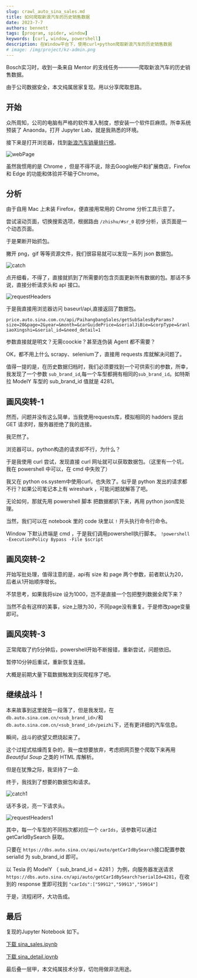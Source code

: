 ```yaml
---
slug: crawl_auto_sina_sales.md
title: 如何爬取新浪汽车的历史销售数据
date: 2023-7-7
authors: bennett
tags: [program, spider, window]
keywords: [curl, window, powershell]
description: 在Window平台下，使用curl+python爬取新浪汽车的历史销售数据
# image: /img/project/kz-admin.png
---
```

<!-- truncate -->

Bosch实习时，收到一条来自 Mentor 的支线任务————爬取新浪汽车的历史销售数据。

由于公司数据安全，本文纯属居家复现。用以分享爬取思路。

## 开始

众所周知，公司的电脑有严格的软件准入制度，想安装一个软件巨麻烦。所幸系统预装了 Anaonda，打开 Jupyter Lab，就是我熟悉的环境。

接下来是打开浏览器，找到[新浪汽车销量排行榜](https://auto.sina.com.cn/zhishu/#sr_0)。

![webPage](./crawl_auto_sina_sales/webPage.png)

虽然我惯用的是 Chrome ，但是不得不说，除去Google帐户和扩展商店，Firefox 和 Edge 的功能和体验并不输于Chrome。

## 分析

由于自用 Mac 上未装 Firefox，便直接用常用的 Chrome 分析工具示意了。

尝试滚动页面，切换搜索选项，根据路由 `/zhishu/#sr_0` 初步分析，该页面是一个动态页面。

于是果断开始抓包。

撇开 png，gif 等等资源文件，我们很容易就可以发现一系列 json 数据包。

![catch](./crawl_auto_sina_sales/catch.png)

点开细看，不得了，直接就抓到了所需要的包含页面更新所有数据的包。那话不多说，直接分析请求头和 api 接口。

![requestHeaders](./crawl_auto_sina_sales/requestHeaders.png)


于是我直接用浏览器访问 baseurl/api,直接返回了数据包。

`price.auto.sina.com.cn/api/PaihangbangSales/getSubSalesByParams?size=20&page=2&year=&month=&carGuidePrice=&serialJiBie=&corpType=&ranliaoXingshi=&serial_id=&need_detail=1`

参数直接就是明文？无需coockie？甚至连伪装 Agent 都不需要？

OK，都不用上什么 scrapy、selenium了，直接用 requests 库就解决问题了。

值得一提的是，在历史数据归档时，我们必须要找到一个可供索引的参数，所幸，我发现了一个参数 `sub_brand_id`,每一个车型都拥有相同的`sub_brand_id`。如特斯拉 ModelY 车型的 sub_brand_id 值就是 4281。

## 画风突转-1

然而，问题并没有这么简单，当我使用requests库，模拟相同的 hadders 提出 GET 请求时，服务器拒绝了我的连接。

我茫然了。

浏览器可以，python构造的请求却不行，为什么？

于是我使用 curl 尝试，发现直接 curl 网址就可以获取数据包。（这里有一个坑，我在 powershell 中可以，在 cmd 中失败了）

我又在 python os.system中使用curl，也失败了。似乎是 python 发出的请求都不行？如果公司笔记本上有 wireshark ，可能问题就解答了吧。

无论如何，那就先用 powershell 脚本 把数据都扒下来，再用 python json库处理。

当然，我们可以在 notebook 里的 code 块里以 `!` 开头执行命令行命令。

Window 下默认终端是 cmd ，于是我们调用powershell执行脚本。 `!powershell -ExecutionPolicy Bypass -File $script`

## 画风突转-2

开始写批处理，值得注意的是，api有 size 和 page 两个参数，前者默认为20，后者从1开始顺序增长。

不禁思考，如果我将size 设为1000，岂不是直接一个包把整列数据全爬下来？

当然不会有这样的美事，size上限为30，不同page没有重复。于是修改page变量即可。

## 画风突转-3

正常爬取了约5分钟后，powershell开始不断报错，重新尝试，问题依旧。

暂停10分钟后重试，重新恢复连接。

大概是前期大量下载数据触发到反爬程序了吧。

## 继续战斗！
本来故事到这里就告一段落了，但是我发现，在 `db.auto.sina.com.cn/<sub_brand_id>/`和`db.auto.sina.com.cn/<sub_brand_id>/peizhi`下，还有更详细的汽车信息。


瞬间，战斗的欲望又燃烧起来了。

这个过程式枯燥而复杂的，我一度想要放弃，考虑把网页整个爬取下来再用 *Beautiful Soup* 之类的 HTML 库解析。

但是在犹豫之际，我坚持了一会.

终于，我找到了想要的数据包和请求。

![catch1](./crawl_auto_sina_sales/catch1.png)

话不多说，亮一下请求头。

![requestHeaders1](./crawl_auto_sina_sales/requestHeaders1.png)

其中，每一个车型的不同档次都对应一个 `carIds`，该参数可以通过 getCarIdBySearch 获取。

只要在 `https://dbs.auto.sina.cn/api/auto/getCarIdBySearch`接口配置参数 serialId 为 sub_brand_id 即可。

以 Tesla 的 ModelY （ sub_brand_id = 4281 ）为例，向服务器发送请求 `https://dbs.auto.sina.cn/api/auto/getCarIdBySearch?serialId=4281`，在收到的 response 里即可找到 `"carIds":["59912","59913","59914"]`

于是，流程闭环，大功告成。

## 最后
复现的Jupyter Notebook 如下。

[下载 sina_sales.ipynb](./crawl_auto_sina_sales/sina_sales.ipynb)

[下载 sina_detail.ipynb](./crawl_auto_sina_sales/sina_detail.ipynb)

最后叠一层甲，本文纯属技术分享，切勿用做非法用途。